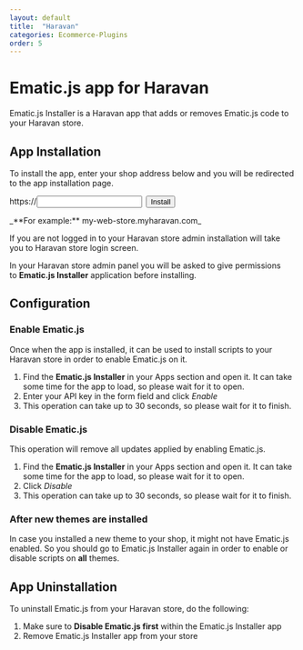 ```yaml
---
layout: default
title:  "Haravan"
categories: Ecommerce-Plugins
order: 5
---
```


# Ematic.js app for Haravan

Ematic.js Installer is a Haravan app that adds or removes Ematic.js code to your Haravan store.

## App Installation

To install the app, enter your shop address below and you will be redirected to the app installation page.

<form action="https://haravan.ematicsolutions.com/install.php" method="get">https://<input class="form-ctrl" name="shop" type="text">  <input name="submit" type="submit" value="Install" class="btn-primary">   
</form>
_**For example:** my-web-store.myharavan.com_

If you are not logged in to your Haravan store admin installation will take you to Haravan store login screen.

In your Haravan store admin panel you will be asked to give permissions to **Ematic.js Installer** application before installing.

## Configuration

### Enable Ematic.js

Once when the app is installed, it can be used to install scripts to your Haravan store in order to enable Ematic.js on it.

1.  Find the **Ematic.js Installer** in your Apps section and open it. It can take some time for the app to load, so please wait for it to open.
2.  Enter your API key in the form field and click _Enable_
3.  This operation can take up to 30 seconds, so please wait for it to finish.

### Disable Ematic.js

This operation will remove all updates applied by enabling Ematic.js.

1.  Find the **Ematic.js Installer** in your Apps section and open it. It can take some time for the app to load, so please wait for it to open.
2.  Click _Disable_
3.  This operation can take up to 30 seconds, so please wait for it to finish.

### After new themes are installed

In case you installed a new theme to your shop, it might not have Ematic.js enabled. So you should go to Ematic.js Installer again in order to enable or disable scripts on **all** themes.

## App Uninstallation

To uninstall Ematic.js from your Haravan store, do the following:

1.  Make sure to **Disable Ematic.js first** within the Ematic.js Installer app
2.  Remove Ematic.js Installer app from your store